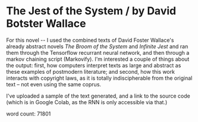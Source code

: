 # The Jest of the System / by David Botster Wallace

For this novel -- I used the combined texts of David Foster Wallace's already abstract novels *The Broom of the System* and *Infinite Jest* and ran them through the Tensorflow recurrant neural network, and then through a markov chaining script (Markovify). I'm interested a couple of things about the output: first, how computers interpret texts as large and abstract as these examples of postmodern literature; and second, how this work interacts with copyright laws, as it is totally indiscipherable from the original text – not even using the same coprus.

I've uploaded a sample of the text generated, and a link to the source code (which is in Google Colab, as the RNN is only accessible via that.)

word count: 71801
